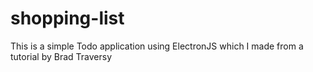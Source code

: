 # shopping-list
This is a simple Todo application using ElectronJS which I made from a tutorial by Brad Traversy
